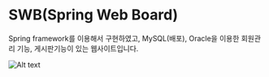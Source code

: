 SWB(Spring Web Board)
============

Spring framework를 이용해서 구현하였고, MySQL(배포), Oracle을 이용한 회원관리 기능, 게시판기능이 있는 웹사이트입니다.

![Alt text](/src/images/Spring-Main사진.png)
